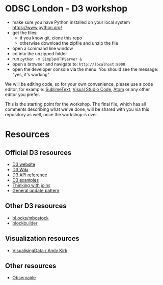 # ODSC London - D3 workshop

- make sure you have Python installed on your local system https://www.python.org/
- get the files:
  - if you know git, clone this repo
  - otherwise download the zipfile and unzip the file
- open a command line window
- cd into the unzipped folder
- run `python -m SimpleHTTPServer &`
- open a browser and navigate to: `http://localhost:8000`
- open the developer console via the menu. You should see the message: "yes, it's working"

We will be editing code, so for your own convenience, please use a code editor, for example: [SublimeText](https://www.sublimetext.com/), [Visual Studio Code](https://code.visualstudio.com/), [Atom](https://atom.io/) or any other editor you prefer.

This is the starting point for the workshop. The final file, which has all comments describing what we've done, will be shared with you via this repository as well, once the workshop is over.

# Resources
## Official D3 resources
* [D3 website](https://d3js.org/)
* [D3 Wiki](https://github.com/d3/d3/wiki)
* [D3 API reference](https://github.com/d3/d3/blob/master/API.md)
* [D3 examples](https://github.com/d3/d3/wiki/Gallery)
* [Thinking with joins](https://bost.ocks.org/mike/join/)
* [General update pattern](https://github.com/d3/d3-selection#selection_data)
## Other D3 resources
* [bl.ocks/mbostock](https://bl.ocks.org/mbostock/)
* [blockbuilder](http://blockbuilder.org/)
## Visualization resources
* [VisualisingData / Andy Kirk](http://www.visualisingdata.com/resources/)
## Other resources
* [Observable](https://beta.observablehq.com/)

